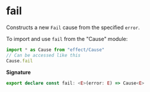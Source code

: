 # fail

Constructs a new `Fail` cause from the specified `error`.

To import and use `fail` from the "Cause" module:

```ts
import * as Cause from "effect/Cause"
// Can be accessed like this
Cause.fail
```

**Signature**

```ts
export declare const fail: <E>(error: E) => Cause<E>
```
